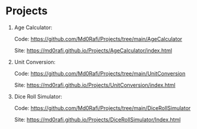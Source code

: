 # Projects

1. Age Calculator:

     Code: https://github.com/Md0Rafi/Projects/tree/main/AgeCalculator

     Site: https://md0rafi.github.io/Projects/AgeCalculator/index.html

2. Unit Conversion:

     Code: https://github.com/Md0Rafi/Projects/tree/main/UnitConversion

     Site: https://md0rafi.github.io/Projects/UnitConversion/index.html

3. Dice Roll Simulator:

     Code: https://github.com/Md0Rafi/Projects/tree/main/DiceRollSimulator

     Site: https://md0rafi.github.io/Projects/DiceRollSimulator/Index.html

